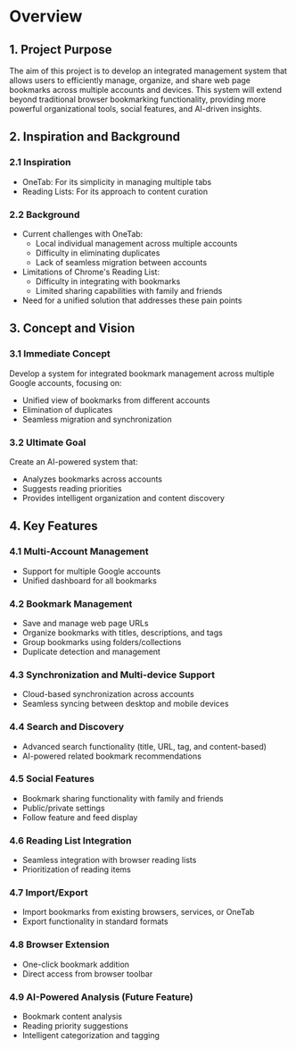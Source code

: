 # Overview

## 1. Project Purpose

The aim of this project is to develop an integrated management system that allows users to efficiently manage, organize, and share web page bookmarks across multiple accounts and devices.
This system will extend beyond traditional browser bookmarking functionality, providing more powerful organizational tools, social features, and AI-driven insights.

## 2. Inspiration and Background

### 2.1 Inspiration

- OneTab: For its simplicity in managing multiple tabs
- Reading Lists: For its approach to content curation

### 2.2 Background

- Current challenges with OneTab:
  - Local individual management across multiple accounts
  - Difficulty in eliminating duplicates
  - Lack of seamless migration between accounts
- Limitations of Chrome's Reading List:
  - Difficulty in integrating with bookmarks
  - Limited sharing capabilities with family and friends
- Need for a unified solution that addresses these pain points

## 3. Concept and Vision

### 3.1 Immediate Concept

Develop a system for integrated bookmark management across multiple Google accounts, focusing on:

- Unified view of bookmarks from different accounts
- Elimination of duplicates
- Seamless migration and synchronization

### 3.2 Ultimate Goal

Create an AI-powered system that:

- Analyzes bookmarks across accounts
- Suggests reading priorities
- Provides intelligent organization and content discovery

## 4. Key Features

### 4.1 Multi-Account Management

- Support for multiple Google accounts
- Unified dashboard for all bookmarks

### 4.2 Bookmark Management

- Save and manage web page URLs
- Organize bookmarks with titles, descriptions, and tags
- Group bookmarks using folders/collections
- Duplicate detection and management

### 4.3 Synchronization and Multi-device Support

- Cloud-based synchronization across accounts
- Seamless syncing between desktop and mobile devices

### 4.4 Search and Discovery

- Advanced search functionality (title, URL, tag, and content-based)
- AI-powered related bookmark recommendations

### 4.5 Social Features

- Bookmark sharing functionality with family and friends
- Public/private settings
- Follow feature and feed display

### 4.6 Reading List Integration

- Seamless integration with browser reading lists
- Prioritization of reading items

### 4.7 Import/Export

- Import bookmarks from existing browsers, services, or OneTab
- Export functionality in standard formats

### 4.8 Browser Extension

- One-click bookmark addition
- Direct access from browser toolbar

### 4.9 AI-Powered Analysis (Future Feature)

- Bookmark content analysis
- Reading priority suggestions
- Intelligent categorization and tagging
